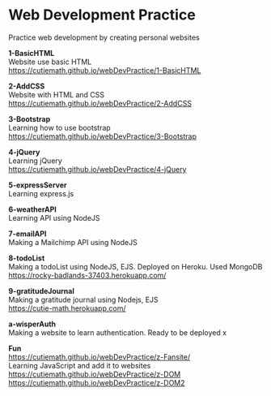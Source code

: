 # Web Development Practice
Practice web development by creating personal websites  
 
**1-BasicHTML**    
Website use basic HTML  
https://cutiemath.github.io/webDevPractice/1-BasicHTML  

**2-AddCSS**  
Website with HTML and CSS   
https://cutiemath.github.io/webDevPractice/2-AddCSS    
  
**3-Bootstrap**  
Learning how to use bootstrap  
https://cutiemath.github.io/webDevPractice/3-Bootstrap  
  
**4-jQuery**  
Learning jQuery  
https://cutiemath.github.io/webDevPractice/4-jQuery  
  
**5-expressServer**  
Learning express.js  
  
**6-weatherAPI**  
Learning API using NodeJS  
  
**7-emailAPI**  
Making a Mailchimp API using NodeJS  
  
**8-todoList**  
Making a todoList using NodeJS, EJS. Deployed on Heroku. Used MongoDB    
https://rocky-badlands-37403.herokuapp.com/
  
  
**9-gratitudeJournal**  
Making a gratitude journal using Nodejs, EJS  
https://cutie-math.herokuapp.com/  
  
  
**a-wisperAuth**  
Making a website to learn authentication. Ready to be deployed x 
  
  


**Fun**  
https://cutiemath.github.io/webDevPractice/z-Fansite/  
Learning JavaScript and add it to websites  
https://cutiemath.github.io/webDevPractice/z-DOM  
https://cutiemath.github.io/webDevPractice/z-DOM2  

